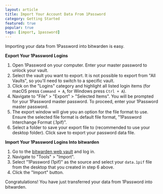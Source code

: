 ```yaml
---
layout: article
title: Import Your Account Data From 1Password
category: Getting Started
featured: true
popular: true
tags: [import, 1password]
---
```


Importing your data from 1Password into bitwarden is easy.

**Export Your 1Password Logins**

1. Open 1Password on your computer. Enter your master password to unlock your vault.
2. Select the vault you want to export. It is not possible to export from "All Vaults", so you'll need to switch to a
   specific vault.
3. Click on the "Logins" category and highlight all listed login items (for macOS press `Command + A`, for Windows
   press `Ctrl + A`).
4. Navigate to "File" > "Export" > "Selected Items". You will be prompted for your 1Password master password. To proceed,
   enter your 1Password master password.
5. The export window will give you an option for the file format to use. Ensure the selected file format is default
   file format, "1Password Interchange Format (.1pif)".
6. Select a folder to save your export file to (recommended to use your desktop folder). Click save to export your
   password data file.

**Import Your 1Password Logins Into bitwarden**

1. Go to the [bitwarden web vault][bitwarden-vault] and log in.
2. Navigate to "Tools" > "Import".
3. Select "1Password (1pif)" as the source and select your `data.1pif` file from the desktop that you created in step 6
   above.
4. Click the "Import" button.

Congratulations! You have just transferred your data from 1Password into bitwarden.

[bitwarden-vault]: https://vault.bitwarden.com
